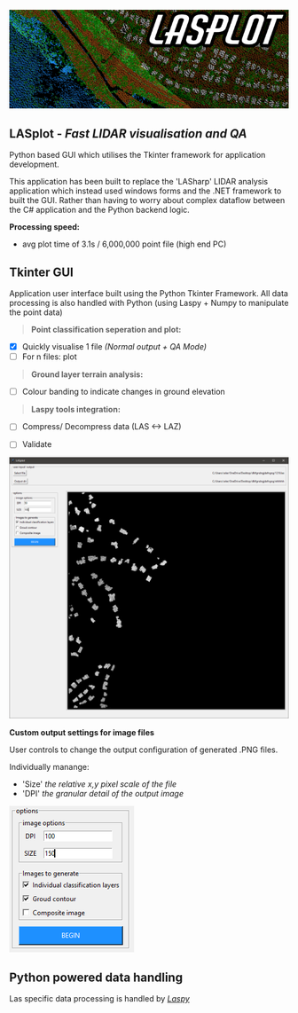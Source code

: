 ![app icon](https://github.com/samwlms/LASplot_GUI/blob/main/icon.png)
## LASplot - *Fast LIDAR visualisation and QA*

Python based GUI which utilises the Tkinter framework for application development.

This application has been built to replace the 'LASharp' LIDAR analysis application which instead used windows forms and the .NET framework to built the GUI. Rather than having to worry about complex dataflow between the C# application and the Python backend logic.

**Processing speed:**
 - avg plot time of 3.1s / 6,000,000 point file (high end PC)

## Tkinter GUI

Application user interface built using the Python Tkinter Framework. 
All data processing is also handled with Python (using Laspy + Numpy to manipulate the point data)

>**Point classification seperation and plot:**
- [x] Quickly visualise 1 file *(Normal output + QA Mode)*
- [ ] For n files: plot

>**Ground layer terrain analysis:**
- [ ] Colour banding to indicate changes in ground elevation

>**Laspy tools integration:**
- [ ] Compress/ Decompress data (LAS <-> LAZ)
- [ ] Validate


![GUI image](https://github.com/samwlms/LASplot_GUI/blob/main/screenshot_plot.PNG)


**Custom output settings for image files**

User controls to change the output configuration of generated .PNG files.

Individually manange:
- 'Size' *the relative x,y pixel scale of the file*
- 'DPI' *the granular detail of the output image*


![controls image](https://github.com/samwlms/LASplot_GUI/blob/main/screenshot_settings.PNG)


## Python powered data handling

Las specific data processing is handled by *[Laspy](https://laspy.readthedocs.io/en/latest/)*
